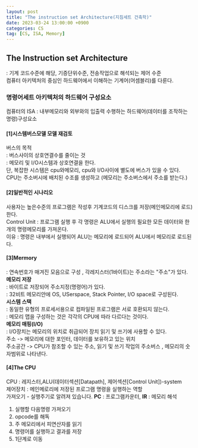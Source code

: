 ```yaml
---
layout: post
title: "The instruction set Architecture(지침세트 건축학)"
date: 2023-03-24 13:00:00 +0900
categories: CS
tag: [CS, ISA, Memory]
---
```


## The Instruction set Architecture
: 기계 코드수준에 해당, 기증단위수준, 전송작업으로 해석되는 제어 수준 <br>
컴퓨터 아키텍처의 중심인 하드웨어에서 이해하는 기계어(어셈블리)를 다룬다.<br>

### 명령어세트 아키텍처의 하드웨어 구성요소
컴퓨터의 ISA : 내부메모리와 외부와의 입출력 수행하는 하드웨어(데이터를 조작하는 명령)구성요소 <br>

#### [1]시스템버스모델 모델 재검토
버스의 목적<br>
: 버스사이의 상호연결수를 줄이는 것<br>
: 메모리 및 I/O시스템과 상호연결을 한다.<br>
단, 복잡한 시스템은 cpu와메모리, cpu와 I/O사이에 별도에 버스가 있을 수 있다.<br>
CPU는 주소버시에 배치된 수조를 생성하고 (메모리는 주소버스에서 주소를 받는다.)<br>

#### [2]일반적인 시나리오
사용자는 높은수준의 프로그램은 작성후 기계코드의 디스크를 저장(메인메모리에 로드)한다.
<br>
Control Unit : 프로그램 실행 후 각 명령은 ALU에서 실행의 필요한 모든 데이터와 한개의 명령메모리를 가져온다.<br>
이유 : 명령은 내부에서 실행되어 ALU는 메모리에 로드되어 ALU에서 메모리로 로드된다.<br>

#### [3]Mermory
: 연속번호가 매겨진 모음으로 구성 , 각레지스터(1바이트)는 주소라는 "주소"가 있다.<br>
__메모리 저장__ <br>
: 바이트로 저장되어 주소지정(명령어)가 있다.<br>
: 32비트 메모리안에 OS, USerspace, Stack Pointer, I/O space로 구성된다.<br>
__시스템 스택__<br>
: 동일한 유형의 프로세서용으로 컴파일된 프로그램은 서로 호환되지 않는다.<br>
: 메모리 맵을 구성하는 것은 각각의 CPU에 따라 다르다는 것이다. <br>
__메모리 매핑(I/O)__<br>
: I/O장치는 메모리의 위치로 취급되어 장치 읽기 및 쓰기에 사용할 수 있다.<br>
주소 -> 메모리에 대한 포인터, 데이터를 보유하고 있는 위치<br>
주소공간 -> CPU가 참조할 수 있는 주소, 읽기 및 쓰기 작업의 주소버스 , 메모리의 숫자범위로 나타낸다.<br>

#### [4]The CPU
CPU : 레지스터,ALU(데이터섹션[Datapath], 제어섹션[Control Unit])-system<br>
제어장치 : 메인메로리에 저장된 프로그램 명령을 실행하는 역할<br>
가져오기 - 실행주기로 알려져 있습니다. __PC__ : 프로그램카운터, __IR__ : 메모리 해석
1. 실행할 다음명령 가져오기
2. opcode를 해독
3. 주 메모리에서 피연산자를 읽기
4. 명령어를 실행하고 결과를 저장
5. 1단계로 이동


